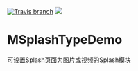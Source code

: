 [![Travis branch](https://img.shields.io/travis/rust-lang/rust/master.svg)]()
[![](https://img.shields.io/badge/%E4%BD%9C%E8%80%85-HuangYong-brightgreen.svg)]()
# MSplashTypeDemo
可设置Splash页面为图片或视频的Splash模块
